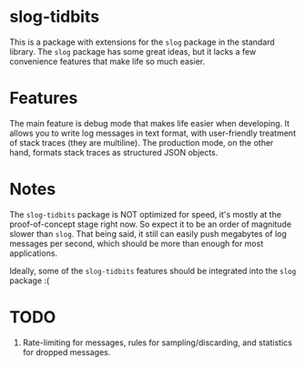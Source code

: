 # slog-tidbits

This is a package with extensions for the `slog` package in the standard library. The `slog` package has 
some great ideas, but it lacks a few convenience features that make life so much easier.

# Features

The main feature is debug mode that makes life easier when developing. It allows you to write log messages
in text format, with user-friendly treatment of stack traces (they are multiline). The production mode, on the other
hand, formats stack traces as structured JSON objects.



# Notes

The `slog-tidbits` package is NOT optimized for speed, it's mostly at the proof-of-concept stage right now. So
expect it to be an order of magnitude slower than `slog`. That being said, it still can easily push megabytes of 
log messages per second, which should be more than enough for most applications.

Ideally, some of the `slog-tidbits` features should be integrated into the `slog` package :(

# TODO

1. Rate-limiting for messages, rules for sampling/discarding, and statistics for dropped messages. 
